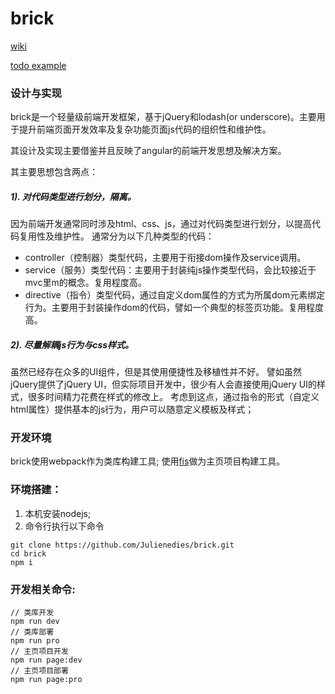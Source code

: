 brick
=====
[wiki](https://github.com/julienedies/brick/wiki)

[todo example](https://julienedies.github.io/brick/public/example/todo/index.html)

### 设计与实现

brick是一个轻量级前端开发框架，基于jQuery和lodash(or underscore)。主要用于提升前端页面开发效率及复杂功能页面js代码的组织性和维护性。

其设计及实现主要借鉴并且反映了angular的前端开发思想及解决方案。

其主要思想包含两点：

##### 1). 对代码类型进行划分，隔离。
 
因为前端开发通常同时涉及html、css、js，通过对代码类型进行划分，以提高代码复用性及维护性。
通常分为以下几种类型的代码：
*    controller（控制器）类型代码，主要用于衔接dom操作及service调用。
*    service（服务）类型代码：主要用于封装纯js操作类型代码，会比较接近于mvc里m的概念。复用程度高。
*    directive（指令）类型代码，通过自定义dom属性的方式为所属dom元素绑定行为。主要用于封装操作dom的代码，譬如一个典型的标签页功能。复用程度高。

##### 2). 尽量解耦js行为与css样式。
 
虽然已经存在众多的UI组件，但是其使用便捷性及移植性并不好。
譬如虽然jQuery提供了jQuery UI，但实际项目开发中，很少有人会直接使用jQuery UI的样式，很多时间精力花费在样式的修改上。
考虑到这点，通过指令的形式（自定义html属性）提供基本的js行为，用户可以随意定义模板及样式；

### 开发环境

brick使用webpack作为类库构建工具; 使用[fis](https://github.com/fex-team/fis)做为主页项目构建工具。

### 环境搭建：
1.  本机安装nodejs;
2.  命令行执行以下命令
```
git clone https://github.com/Julienedies/brick.git
cd brick
npm i
```
### 开发相关命令:
```
// 类库开发
npm run dev
// 类库部署
npm run pro
// 主页项目开发
npm run page:dev
// 主页项目部署
npm run page:pro
```

